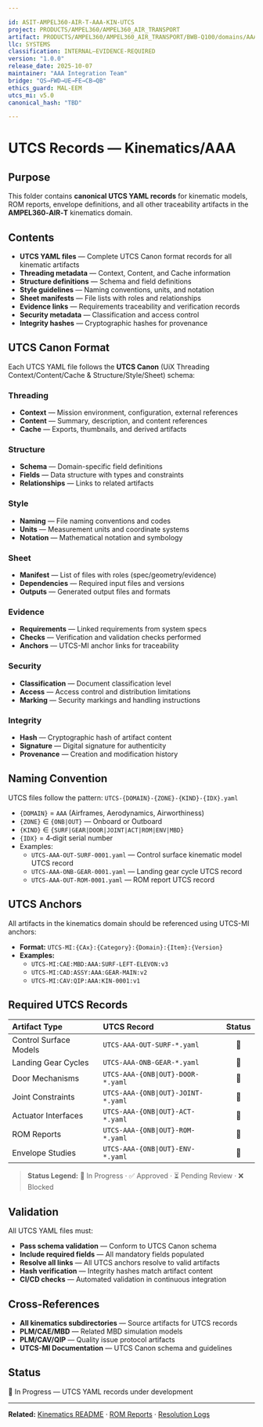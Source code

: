 ```yaml
---

id: ASIT-AMPEL360-AIR-T-AAA-KIN-UTCS
project: PRODUCTS/AMPEL360/AMPEL360_AIR_TRANSPORT
artifact: PRODUCTS/AMPEL360/AMPEL360_AIR_TRANSPORT/BWB-Q100/domains/AAA/kinematics/utcs/README.md
llc: SYSTEMS
classification: INTERNAL–EVIDENCE-REQUIRED
version: "1.0.0"
release_date: 2025-10-07
maintainer: "AAA Integration Team"
bridge: "QS→FWD→UE→FE→CB→QB"
ethics_guard: MAL-EEM
utcs_mi: v5.0
canonical_hash: "TBD"

---
```


# UTCS Records — Kinematics/AAA

## Purpose

This folder contains **canonical UTCS YAML records** for kinematic models, ROM reports, envelope definitions, and all other traceability artifacts in the **AMPEL360‑AIR‑T** kinematics domain.

## Contents

* **UTCS YAML files** — Complete UTCS Canon format records for all kinematic artifacts
* **Threading metadata** — Context, Content, and Cache information
* **Structure definitions** — Schema and field definitions
* **Style guidelines** — Naming conventions, units, and notation
* **Sheet manifests** — File lists with roles and relationships
* **Evidence links** — Requirements traceability and verification records
* **Security metadata** — Classification and access control
* **Integrity hashes** — Cryptographic hashes for provenance

## UTCS Canon Format

Each UTCS YAML file follows the **UTCS Canon** (UiX Threading Context/Content/Cache & Structure/Style/Sheet) schema:

### Threading
* **Context** — Mission environment, configuration, external references
* **Content** — Summary, description, and content references
* **Cache** — Exports, thumbnails, and derived artifacts

### Structure
* **Schema** — Domain-specific field definitions
* **Fields** — Data structure with types and constraints
* **Relationships** — Links to related artifacts

### Style
* **Naming** — File naming conventions and codes
* **Units** — Measurement units and coordinate systems
* **Notation** — Mathematical notation and symbology

### Sheet
* **Manifest** — List of files with roles (spec/geometry/evidence)
* **Dependencies** — Required input files and versions
* **Outputs** — Generated output files and formats

### Evidence
* **Requirements** — Linked requirements from system specs
* **Checks** — Verification and validation checks performed
* **Anchors** — UTCS-MI anchor links for traceability

### Security
* **Classification** — Document classification level
* **Access** — Access control and distribution limitations
* **Marking** — Security markings and handling instructions

### Integrity
* **Hash** — Cryptographic hash of artifact content
* **Signature** — Digital signature for authenticity
* **Provenance** — Creation and modification history

## Naming Convention

UTCS files follow the pattern: `UTCS-{DOMAIN}-{ZONE}-{KIND}-{IDX}.yaml`

* `{DOMAIN}` = `AAA` (Airframes, Aerodynamics, Airworthiness)
* `{ZONE}` ∈ `{ONB|OUT}` — Onboard or Outboard
* `{KIND}` ∈ `{SURF|GEAR|DOOR|JOINT|ACT|ROM|ENV|MBD}`
* `{IDX}` = 4‑digit serial number
* Examples:
  * `UTCS-AAA-OUT-SURF-0001.yaml` — Control surface kinematic model UTCS record
  * `UTCS-AAA-ONB-GEAR-0001.yaml` — Landing gear cycle UTCS record
  * `UTCS-AAA-OUT-ROM-0001.yaml` — ROM report UTCS record

## UTCS Anchors

All artifacts in the kinematics domain should be referenced using UTCS-MI anchors:

* **Format:** `UTCS-MI:{CAx}:{Category}:{Domain}:{Item}:{Version}`
* **Examples:**
  * `UTCS-MI:CAE:MBD:AAA:SURF-LEFT-ELEVON:v3`
  * `UTCS-MI:CAD:ASSY:AAA:GEAR-MAIN:v2`
  * `UTCS-MI:CAV:QIP:AAA:KIN-0001:v1`

## Required UTCS Records

| Artifact Type | UTCS Record | Status |
| :--- | :--- | :----: |
| Control Surface Models | `UTCS-AAA-OUT-SURF-*.yaml` | 🔄 |
| Landing Gear Cycles | `UTCS-AAA-ONB-GEAR-*.yaml` | 🔄 |
| Door Mechanisms | `UTCS-AAA-{ONB\|OUT}-DOOR-*.yaml` | 🔄 |
| Joint Constraints | `UTCS-AAA-{ONB\|OUT}-JOINT-*.yaml` | 🔄 |
| Actuator Interfaces | `UTCS-AAA-{ONB\|OUT}-ACT-*.yaml` | 🔄 |
| ROM Reports | `UTCS-AAA-{ONB\|OUT}-ROM-*.yaml` | 🔄 |
| Envelope Studies | `UTCS-AAA-{ONB\|OUT}-ENV-*.yaml` | 🔄 |

> **Status Legend:** 🔄 In Progress · ✅ Approved · ⏳ Pending Review · ❌ Blocked

## Validation

All UTCS YAML files must:
* **Pass schema validation** — Conform to UTCS Canon schema
* **Include required fields** — All mandatory fields populated
* **Resolve all links** — All UTCS anchors resolve to valid artifacts
* **Hash verification** — Integrity hashes match artifact content
* **CI/CD checks** — Automated validation in continuous integration

## Cross-References

* **All kinematics subdirectories** — Source artifacts for UTCS records
* **PLM/CAE/MBD** — Related MBD simulation models
* **PLM/CAV/QIP** — Quality issue protocol artifacts
* **UTCS-MI Documentation** — UTCS Canon schema and guidelines

## Status

🔄 In Progress — UTCS YAML records under development

---

**Related:** [Kinematics README](../README.md) · [ROM Reports](../rom-reports/) · [Resolution Logs](../resolution-logs/)
